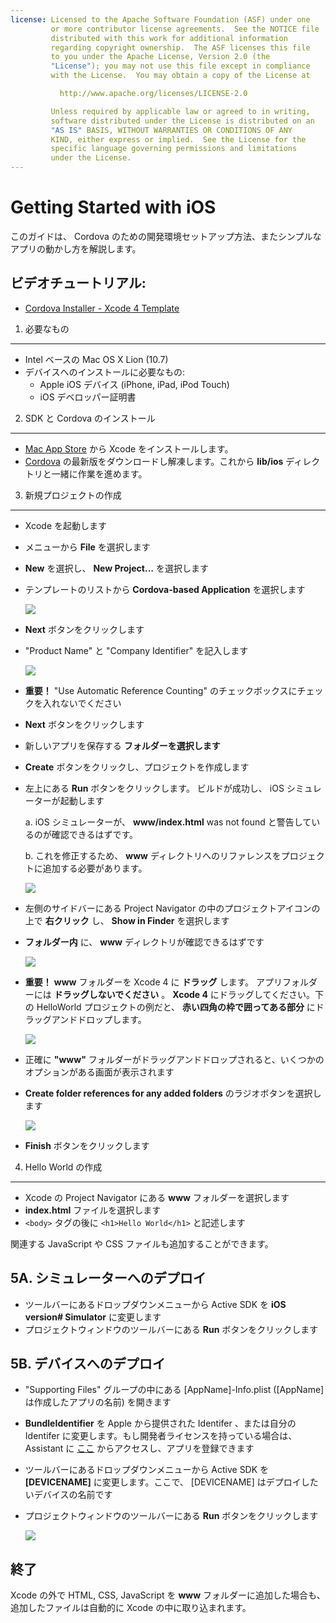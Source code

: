 ```yaml
---
license: Licensed to the Apache Software Foundation (ASF) under one
         or more contributor license agreements.  See the NOTICE file
         distributed with this work for additional information
         regarding copyright ownership.  The ASF licenses this file
         to you under the Apache License, Version 2.0 (the
         "License"); you may not use this file except in compliance
         with the License.  You may obtain a copy of the License at

           http://www.apache.org/licenses/LICENSE-2.0

         Unless required by applicable law or agreed to in writing,
         software distributed under the License is distributed on an
         "AS IS" BASIS, WITHOUT WARRANTIES OR CONDITIONS OF ANY
         KIND, either express or implied.  See the License for the
         specific language governing permissions and limitations
         under the License.
---
```


Getting Started with iOS
========================

このガイドは、 Cordova のための開発環境セットアップ方法、またシンプルなアプリの動かし方を解説します。

ビデオチュートリアル:
----------------

- [Cordova Installer - Xcode 4 Template](http://www.youtube.com/v/R9zktJUN7AI?autoplay=1)


1. 必要なもの
---------------
- Intel ベースの Mac OS X Lion (10.7)
- デバイスへのインストールに必要なもの:
    - Apple iOS デバイス (iPhone, iPad, iPod Touch)
    - iOS デベロッパー証明書


2. SDK と Cordova のインストール
------------------------

- [Mac App Store](http://itunes.apple.com/us/app/xcode/id497799835?mt=12) から Xcode をインストールします。
- [Cordova](http://phonegap.com/download) の最新版をダウンロードし解凍します。これから **lib/ios** ディレクトリと一緒に作業を進めます。


3. 新規プロジェクトの作成
--------------------

- Xcode を起動します
- メニューから **File** を選択します
- **New** を選択し、 **New Project...** を選択します
- テンプレートのリストから **Cordova-based Application** を選択します

    ![](img/guide/getting-started/ios/XCode4-templates.png)
- **Next** ボタンをクリックします
- "Product Name" と "Company Identifier" を記入します

    ![](img/guide/getting-started/ios/xcode4-name_your_app.png)

- **重要！** "Use Automatic Reference Counting" のチェックボックスにチェックを入れないでください 
- **Next** ボタンをクリックします
- 新しいアプリを保存する **フォルダーを選択します**
- **Create** ボタンをクリックし、プロジェクトを作成します
- 左上にある **Run** ボタンをクリックします。 ビルドが成功し、 iOS シミュレーターが起動します

    a. iOS シミュレーターが、 **www/index.html** was not found と警告しているのが確認できるはずです。

    b. これを修正するため、 **www** ディレクトリへのリファレンスをプロジェクトに追加する必要があります。 

    ![](img/guide/getting-started/ios/index-not-found.png)

- 左側のサイドバーにある Project Navigator の中のプロジェクトアイコンの上で **右クリック** し、 **Show in Finder** を選択します
- **フォルダー内** に、 **www** ディレクトリが確認できるはずです

    ![](img/guide/getting-started/ios/www-folder.png)

- **重要！** **www** フォルダーを Xcode 4 に **ドラッグ** します。 アプリフォルダーには **ドラッグしないでください** 。 **Xcode 4** にドラッグしてください。下の HelloWorld プロジェクトの例だと、 **赤い四角の枠で囲ってある部分** にドラッグアンドドロップします。

    ![](img/guide/getting-started/ios/project.jpg)
- 正確に **"www"** フォルダーがドラッグアンドドロップされると、いくつかのオプションがある画面が表示されます 
- **Create folder references for any added folders** のラジオボタンを選択します

    ![](img/guide/getting-started/ios/create-folder-reference.png)

- **Finish** ボタンをクリックします


4. Hello World の作成
--------------

- Xcode の Project Navigator にある **www** フォルダーを選択します
- **index.html** ファイルを選択します
- `<body>` タグの後に `<h1>Hello World</h1>` と記述します

関連する JavaScript や CSS ファイルも追加することができます。


5A. シミュレーターへのデプロイ
-----------------------

- ツールバーにあるドロップダウンメニューから Active SDK を **iOS version# Simulator** に変更します
- プロジェクトウィンドウのツールバーにある **Run** ボタンをクリックします


5B. デバイスへのデプロイ
--------------------

- "Supporting Files" グループの中にある [AppName]-Info.plist ([AppName]は作成したアプリの名前) を開きます
- **BundleIdentifier** を Apple から提供された Identifer 、または自分の Identifer に変更します。もし開発者ライセンスを持っている場合は、 Assistant に [ここ](http://developer.apple.com/iphone/manage/overview/index.action) からアクセスし、アプリを登録できます
- ツールバーにあるドロップダウンメニューから Active SDK を **[DEVICENAME]** に変更します。ここで、 [DEVICENAME] はデプロイしたいデバイスの名前です
- プロジェクトウィンドウのツールバーにある **Run** ボタンをクリックします

    ![](img/guide/getting-started/ios/HelloWorldiPhone4.png)


終了
-----

Xcode の外で HTML, CSS, JavaScript を **www** フォルダーに追加した場合も、追加したファイルは自動的に Xcode の中に取り込まれます。
